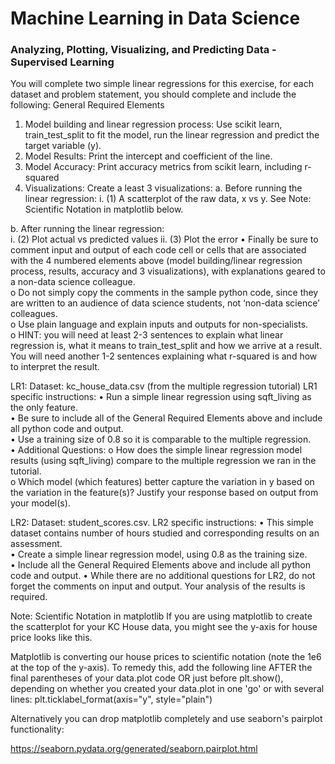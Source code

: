 # Machine Learning in Data Science
### Analyzing, Plotting, Visualizing, and Predicting Data - Supervised Learning
You will complete two simple linear regressions for this exercise, for each dataset and problem statement, you should complete and include the following: 
General Required Elements
1.	Model building and linear regression process: Use scikit learn, train_test_split to fit the model, run the linear regression and predict the target variable (y).
2.	Model Results: Print the intercept and coefficient of the line.
3.	Model Accuracy: Print accuracy metrics from scikit learn, including r-squared
4.	Visualizations: Create a least 3 visualizations:
a.	Before running the linear regression:
i.	(1) A scatterplot of the raw data, x vs y.  See Note: Scientific Notation in matplotlib below.

b.	After running the linear regression:  
i.	(2) Plot actual vs predicted values
ii.	(3) Plot the error
•	Finally be sure to comment input and output of each code cell or cells that are associated with the 4 numbered elements above (model building/linear regression process, results, accuracy and 3 visualizations), with explanations geared to a non-data science colleague.  
o	Do not simply copy the comments in the sample python code, since they are written to an audience of data science students, not ‘non-data science’ colleagues.  
o	Use plain language and explain inputs and outputs for non-specialists.  
o	HINT: you will need at least 2-3 sentences to explain what linear regression is, what it means to train_test_split and how we arrive at a result.  You will need another 1-2 sentences explaining what r-squared is and how to interpret the result. 

LR1: Dataset: kc_house_data.csv (from the multiple regression tutorial)
LR1 specific instructions: 
•	Run a simple linear regression using sqft_living as the only feature.  
•	Be sure to include all of the General Required Elements above and include all python code and output.  
•	Use a training size of 0.8 so it is comparable to the multiple regression.   
•	Additional Questions: 
o	How does the simple linear regression model results (using sqft_living) compare to the multiple regression we ran in the tutorial.  
o	Which model (which features) better capture the variation in y based on the variation in the feature(s)?  Justify your response based on output from your model(s).

LR2: Dataset: student_scores.csv.
LR2 specific instructions: 
•	This simple dataset contains number of hours studied and corresponding results on an assessment.  
•	Create a simple linear regression model, using 0.8 as the training size.  
•	Include all the General Required Elements above and include all python code and output.
•	While there are no additional questions for LR2, do not forget the comments on input and output.  Your analysis of the results is required.


Note: Scientific Notation in matplotlib
If you are using matplotlib to create the scatterplot for your KC House data, you might see the y-axis for house price looks like this.

Matplotlib is converting our house prices to scientific notation (note the 1e6 at the top of the y-axis).  To remedy this, add the following line AFTER the final parentheses of your data.plot code OR just before plt.show(), depending on whether you created your data.plot in one 'go' or with several lines:
plt.ticklabel_format(axis="y", style="plain")

Alternatively you can drop matplotlib completely and use seaborn's pairplot functionality: 

https://seaborn.pydata.org/generated/seaborn.pairplot.html
